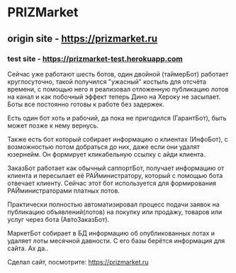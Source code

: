 # PRIZMarket

## origin site - https://prizmarket.ru

### test site - https://prizmarket-test.herokuapp.com


Сейчас уже работают шесть ботов, один двойной (таймерБот) работает
круглосуточно, такой получился "ужасный" костыль для отсчёта времени,
с помощью него я реализовал отложенную публикацию лотов на канал и 
как побочный эффект теперь Дино на Хероку не засыпает. Боты все постоянно
готовы к работе без задержек. 

Есть один бот хоть и рабочий, да пока не 
пригодился (ГарантБот), быть может позже к нему вернусь. 

Также есть бот который собирает информацию о клиентах (ИнфоБот), с 
возможностью потом добраться до них, даже если они удалят юзернейм. 
Он формирует кликабельную ссылку с айди клиента.

ЗаказБот работает как обычный саппортБот, получает информацию от клиента
и пересылает её РАЙминистратору, который с помощью бота отвечает клиенту.
Сейчас этот бот используется для формирования РАЙминистраторами платных
лотов.

Практически полностью автоматизировал процесс подачи заявок 
на публикацию объявлений(лотов) на покупку или продажу, 
товаров или услуг через бота (АвтоЗаказБот).

МаркетБот собирает в БД информацию об опубликованных лотах и удаляет 
лоты месячной давности. С его базы берётся информация для сайта. Ах да..

Сделал сайт, посмотрите: https://prizmarket.ru
